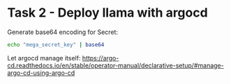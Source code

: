 # Task 2 - Deploy llama with argocd


Generate base64 encoding for Secret:
```bash
echo "mega_secret_key" | base64
```

Let argocd manage itself:
https://argo-cd.readthedocs.io/en/stable/operator-manual/declarative-setup/#manage-argo-cd-using-argo-cd
